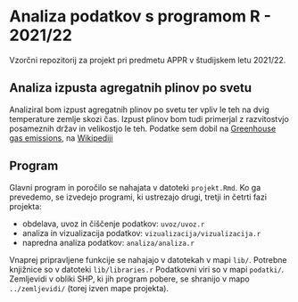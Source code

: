 # Analiza podatkov s programom R - 2021/22


Vzorčni repozitorij za projekt pri predmetu APPR v študijskem letu 2021/22. 

## Analiza izpusta agregatnih plinov po svetu


Analiziral bom izpust agregatnih plinov po svetu ter vpliv le teh na dvig temperature zemlje skozi čas. Izpust plinov bom tudi primerjal z razvitostvjo posameznih držav in velikostjo le teh. Podatke sem dobil na [Greenhouse gas emissions](https://ourworldindata.org/greenhouse-gas-emissions), na [Wikipediji](https://en.wikipedia.org/wiki/List_of_countries_and_dependencies_by_area) 


## Program

Glavni program in poročilo se nahajata v datoteki `projekt.Rmd`.
Ko ga prevedemo, se izvedejo programi, ki ustrezajo drugi, tretji in četrti fazi projekta:

* obdelava, uvoz in čiščenje podatkov: `uvoz/uvoz.r`
* analiza in vizualizacija podatkov: `vizualizacija/vizualizacija.r`
* napredna analiza podatkov: `analiza/analiza.r`

Vnaprej pripravljene funkcije se nahajajo v datotekah v mapi `lib/`.
Potrebne knjižnice so v datoteki `lib/libraries.r`
Podatkovni viri so v mapi `podatki/`.
Zemljevidi v obliki SHP, ki jih program pobere,
se shranijo v mapo `../zemljevidi/` (torej izven mape projekta).
